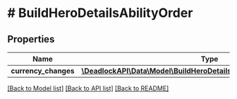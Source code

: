 # # BuildHeroDetailsAbilityOrder

## Properties

Name | Type | Description | Notes
------------ | ------------- | ------------- | -------------
**currency_changes** | [**\DeadlockAPI\Data\Model\BuildHeroDetailsAbilityOrderCurrencyChange[]**](BuildHeroDetailsAbilityOrderCurrencyChange.md) |  |

[[Back to Model list]](../../README.md#models) [[Back to API list]](../../README.md#endpoints) [[Back to README]](../../README.md)
